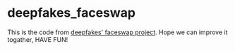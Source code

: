 # deepfakes_faceswap
This is the code from [deepfakes' faceswap project](https://www.reddit.com/user/deepfakes/).
Hope we can improve it togather, HAVE FUN!
